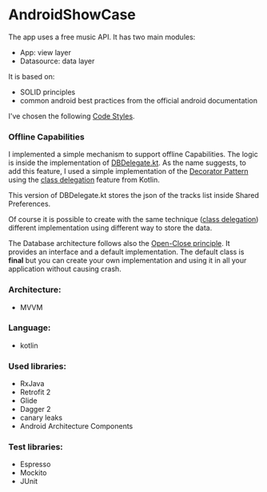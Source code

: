 # AndroidShowCase

The app uses a free music API. It has two main modules:

- App: view layer
- Datasource: data layer

It is based on:

- SOLID principles
- common android best practices from the official android documentation

I've chosen the following [Code Styles](https://github.com/square/java-code-styles/).

### Offline Capabilities

I implemented a simple mechanism to support offline Capabilities.
The logic is inside the implementation of [DBDelegate.kt](app/src/main/java/ciriti/androidshowcase/core/components/DBDelegate.kt).
As the name suggests, to add this feature, I used a simple implementation
of the [Decorator Pattern](https://en.wikipedia.org/wiki/Decorator_pattern)
using the [class delegation](https://kotlinlang.org/docs/reference/delegation.html)
feature from Kotlin.

This version of DBDelegate.kt stores the json of the tracks list
inside Shared Preferences.

Of course it is possible to create with the same technique
([class delegation](https://kotlinlang.org/docs/reference/delegation.html))
different implementation using different way to store the data.

The Database architecture follows also the
[Open-Close principle](https://en.wikipedia.org/wiki/Open%E2%80%93closed_principle).
It provides an interface and a default implementation. The default class is **final**
but you can create your own implementation and using it in all your application
without causing crash.


### Architecture:

- MVVM

### Language:

- kotlin

### Used libraries:

- RxJava
- Retrofit 2
- Glide
- Dagger 2
- canary leaks
- Android Architecture Components

### Test libraries:

- Espresso
- Mockito
- JUnit


